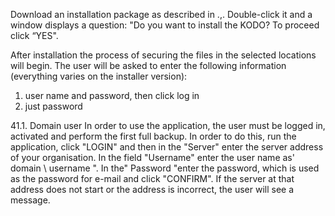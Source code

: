 Download an installation package as described in .,. Double-click it and a window displays a question: "Do you want to install the KODO? To proceed click “YES".



After installation the process of securing the files in the selected locations will begin. The user will be asked to enter the following information (everything varies on the installer version):
1.  user name and password, then click log in
2.  just password


41.1.  Domain user
In order to use the application, the user must be logged in, activated and perform the first full backup. In order to do this, run the application, click "LOGIN" and then in the "Server" enter the server address of your organisation. In the field "Username" enter the user name as' domain \ username ". In the" Password "enter the password, which is used as the password for e-mail and click "CONFIRM". If the server at that address does not start or the address is incorrect, the user will see a message.

